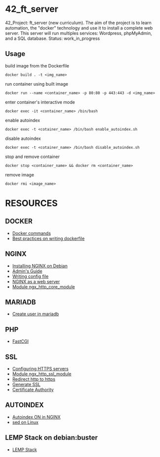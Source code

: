 # 42_ft_server
42_Project: ft_server (new curriculum). The aim of the project is to learn automation, the "docker" technology and use it to install a complete web server. This server will run multiples services: Wordpress, phpMyAdmin, and a SQL database. Status: work_in_progress

## Usage

build image from the Dockerfile
```terminal
docker build . -t <img_name>
```

run container using built image
```terminal
docker run --name <container_name> -p 80:80 -p 443:443 -d <img_name>
```

enter container's interactive mode
```terminal
docker exec -it <container_name> /bin/bash
```

enable autoindex
```terminal
docker exec -t <cotainer_name> /bin/bash enable_autoindex.sh
```

disable autoindex
```terminal
docker exec -t <cotainer_name> /bin/bash disable_autoindex.sh
```

stop and remove container
```terminal
docker stop <container_name> && docker rm <container_name>
```

remove image
```terminal
docker rmi <image_name>
```

# RESOURCES

## DOCKER
- [Docker commands](https://docs.docker.com/engine/reference/builder/)
- [Best practices on writing dockerfile](https://docs.docker.com/develop/develop-images/dockerfile_best-practices/)

## NGINX
- [Installing NGINX on Debian](https://nginx.org/en/linux_packages.html#Debian)
- [Admin's Guide](https://docs.nginx.com/nginx/admin-guide/)
- [Writing config file](https://docs.nginx.com/nginx/admin-guide/basic-functionality/managing-configuration-files/)
- [NGINX as a web server](https://docs.nginx.com/nginx/admin-guide/web-server/web-server/)
- [Module ngx_http_core_module](https://nginx.org/en/docs/http/ngx_http_core_module.html)

## MARIADB
- [Create user in mariadb](https://mariadb.com/kb/en/create-user/)

## PHP
- [FastCGI](https://en.wikipedia.org/wiki/FastCGI)

## SSL
- [Configuring HTTPS servers](https://nginx.org/en/docs/http/configuring_https_servers.html#single_http_https_server)
- [Module ngx_http_ssl_module](https://nginx.org/en/docs/http/ngx_http_ssl_module.html#ssl_certificate)
- [Redirect http to https](https://linuxize.com/post/redirect-http-to-https-in-nginx/)
- [Generate SSL](https://www.ssl.com/how-to/manually-generate-a-certificate-signing-request-csr-using-openssl/)
- [Certificate Authority](https://deliciousbrains.com/ssl-certificate-authority-for-local-https-development/)

## AUTOINDEX
- [Autoindex ON in NGINX](https://nixcp.com/nginx-autoindex/)
- [sed on Linux](https://www.howtogeek.com/666395/how-to-use-the-sed-command-on-linux/)

## LEMP Stack on debian:buster
- [LEMP Stack](https://linuxconfig.org/how-to-set-up-a-lemp-server-on-debian-10-buster)

